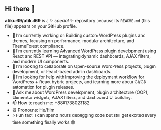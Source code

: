 ## Hi there 👋


**atikul69/atikul69** is a ✨ _special_ ✨ repository because its `README.md` (this file) appears on your GitHub profile.


- 🔭 I’m currently working on Building custom WordPress plugins and themes, focusing on performance, modular architecture, and ThemeForest compliance.
- 🌱 I’m currently learning Advanced WordPress plugin development using React and REST API — integrating dynamic dashboards, AJAX filters, and modern UI components.
- 👯 I’m looking to collaborate on Open-source WordPress projects, plugin development, or React-based admin dashboards.
- 🤔 I’m looking for help with Improving the deployment workflow for WordPress + React hybrid projects, and learning more about CI/CD automation for plugin releases.
- 💬 Ask me about WordPress development, plugin architecture (OOP), Elementor widgets, AJAX filters, and dashboard UI building.
- 📫 How to reach me: +8801738023182
- 😄 Pronouns: He/Him
- ⚡ Fun fact: I can spend hours debugging code but still get excited every time something finally works 😄

